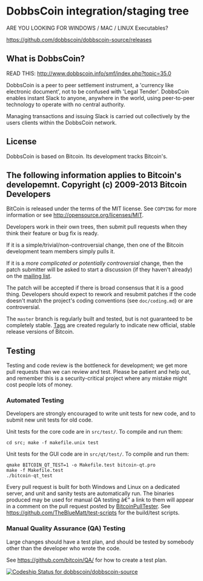 DobbsCoin integration/staging tree
================================
ARE YOU LOOKING FOR WINDOWS / MAC / LINUX Executables?

https://github.com/dobbscoin/dobbscoin-source/releases

What is DobbsCoin?
----------------
READ THIS: http://www.dobbscoin.info/smf/index.php?topic=35.0

DobbsCoin is a peer to peer settlement instrument, a 'currency like
electronic document', not to be confused with 'Legal Tender'. 
DobbsCoin enables instant Slack to anyone, anywhere in the world,
using peer-to-peer technology to operate with no central authority. 

Managing transactions and issuing Slack is carried out collectively
by the users clients within the DobbsCoin network. 


License
-------

DobbsCoin is based on Bitcoin.
Its development tracks Bitcoin's. 

The following information applies to Bitcoin's developemnt.
Copyright (c) 2009-2013 Bitcoin Developers
-------------------

BitCoin is released under the terms of the MIT license. See `COPYING` for more
information or see http://opensource.org/licenses/MIT.

Developers work in their own trees, then submit pull requests when they think
their feature or bug fix is ready.

If it is a simple/trivial/non-controversial change, then one of the Bitcoin
development team members simply pulls it.

If it is a *more complicated or potentially controversial* change, then the patch
submitter will be asked to start a discussion (if they haven't already) on the
[mailing list](http://sourceforge.net/mailarchive/forum.php?forum_name=bitcoin-development).

The patch will be accepted if there is broad consensus that it is a good thing.
Developers should expect to rework and resubmit patches if the code doesn't
match the project's coding conventions (see `doc/coding.md`) or are
controversial.

The `master` branch is regularly built and tested, but is not guaranteed to be
completely stable. [Tags](https://github.com/bitcoin/bitcoin/tags) are created
regularly to indicate new official, stable release versions of Bitcoin.

Testing
-------

Testing and code review is the bottleneck for development; we get more pull
requests than we can review and test. Please be patient and help out, and
remember this is a security-critical project where any mistake might cost people
lots of money.

### Automated Testing

Developers are strongly encouraged to write unit tests for new code, and to
submit new unit tests for old code.

Unit tests for the core code are in `src/test/`. To compile and run them:

    cd src; make -f makefile.unix test

Unit tests for the GUI code are in `src/qt/test/`. To compile and run them:

    qmake BITCOIN_QT_TEST=1 -o Makefile.test bitcoin-qt.pro
    make -f Makefile.test
    ./bitcoin-qt_test

Every pull request is built for both Windows and Linux on a dedicated server,
and unit and sanity tests are automatically run. The binaries produced may be
used for manual QA testing â€” a link to them will appear in a comment on the
pull request posted by [BitcoinPullTester](https://github.com/BitcoinPullTester). See https://github.com/TheBlueMatt/test-scripts
for the build/test scripts.

### Manual Quality Assurance (QA) Testing

Large changes should have a test plan, and should be tested by somebody other
than the developer who wrote the code.

See https://github.com/bitcoin/QA/ for how to create a test plan.

[ ![Codeship Status for dobbscoin/dobbscoin-source](https://www.codeship.io/projects/8dbff820-1daa-0132-768d-224b38841bfb/status)](https://www.codeship.io/projects/35448)
